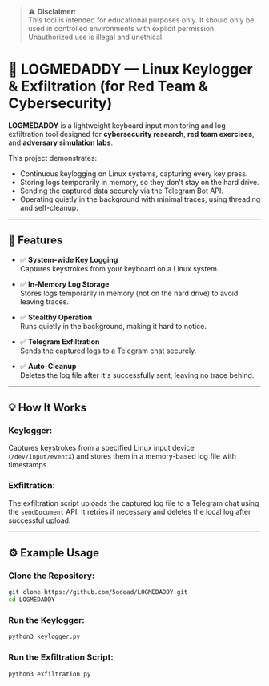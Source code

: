 > ⚠️ **Disclaimer:**  
This tool is intended for educational purposes only. It should only be used in controlled environments with explicit permission. Unauthorized use is illegal and unethical.


# 🧠 LOGMEDADDY — Linux Keylogger & Exfiltration (for Red Team & Cybersecurity)


**LOGMEDADDY** is a lightweight keyboard input monitoring and log exfiltration tool designed for **cybersecurity research**, **red team exercises**, and **adversary simulation labs**.

This project demonstrates:

- Continuous keylogging on Linux systems, capturing every key press.
- Storing logs temporarily in memory, so they don’t stay on the hard drive.
- Sending the captured data securely via the Telegram Bot API.
- Operating quietly in the background with minimal traces, using threading and self-cleanup.


---

## 📌 Features

- ✅ **System-wide Key Logging**  
Captures keystrokes from your keyboard on a Linux system.

- ✅ **In-Memory Log Storage**  
Stores logs temporarily in memory (not on the hard drive) to avoid leaving traces.

- ✅ **Stealthy Operation**  
Runs quietly in the background, making it hard to notice.

- ✅ **Telegram Exfiltration**  
Sends the captured logs to a Telegram chat securely.

- ✅ **Auto-Cleanup**  
Deletes the log file after it's successfully sent, leaving no trace behind.


---

## 💡 How It Works

### **Keylogger:**
Captures keystrokes from a specified Linux input device (`/dev/input/eventX`) and stores them in a memory-based log file with timestamps.

### **Exfiltration:**
The exfiltration script uploads the captured log file to a Telegram chat using the `sendDocument` API. It retries if necessary and deletes the local log after successful upload.

---

## ⚙️ Example Usage

### **Clone the Repository:**

```bash
git clone https://github.com/5odead/LOGMEDADDY.git
cd LOGMEDADDY
```
### **Run the Keylogger:**
```bash
python3 keylogger.py
```
### **Run the Exfiltration Script:**
```bash
python3 exfiltration.py
```





